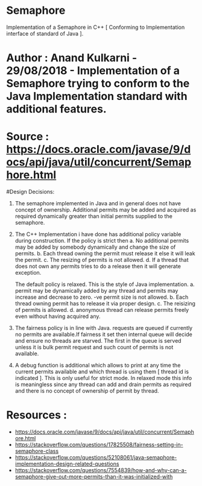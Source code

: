 # Semaphore
Implementation of a Semaphore in C++ [ Conforming to Implementation interface of standard of Java ].

# Author : Anand Kulkarni - 29/08/2018 - Implementation of a Semaphore trying to conform to the Java Implementation standard with additional features.
# Source : https://docs.oracle.com/javase/9/docs/api/java/util/concurrent/Semaphore.html

#Design Decisions:

1. The semaphore implemented in Java and in general does not have concept of ownership. Additional permits may be added and acquired as required dynamically greater than initial 
   permits supplied to the semaphore.

2. The C++ Implementation i have done has additional policy variable during construction. If the policy is strict then 
      a. No additional permits may be added by somebody dynamically and change the size of permits.
	  b. Each thread owning the permit must release it else it will leak the permit.
      c. The resizing of permits is not allowed.
      d. If a thread that does not own any permits tries to do a release then it will generate exception.

   The default policy is relaxed. This is the style of Java implementation.
      a. permit may be dynamically added by any thread and permits may increase and decrease to zero. -ve permit size is not allowed.
      b. Each thread owning permit has to release it via proper design.
      c. The reisizing of permits is allowed.
      d. anonymous thread can release permits freely even without having acquired any.

3. The fairness policy is in line with Java. requests are queued if currently no permits are available.If fairness it set then internal queue will decide and ensure no threads are starved.
   The first in the queue is served unless it is bulk permit request and such count of permits is not available.

4. A debug function is additional which allows to print at any time the current permits available and which thread is using them [ thread id is indicated ]. This is only useful for strict
   mode. In relaxed mode this info is meaningless since any thread can add and drain permits as required and there is no concept of ownership of permit by thread.

# Resources :
- https://docs.oracle.com/javase/9/docs/api/java/util/concurrent/Semaphore.html
- https://stackoverflow.com/questions/17825508/fairness-setting-in-semaphore-class
- https://stackoverflow.com/questions/52108061/java-semaphore-implementation-design-related-questions
- https://stackoverflow.com/questions/7554839/how-and-why-can-a-semaphore-give-out-more-permits-than-it-was-initialized-with

